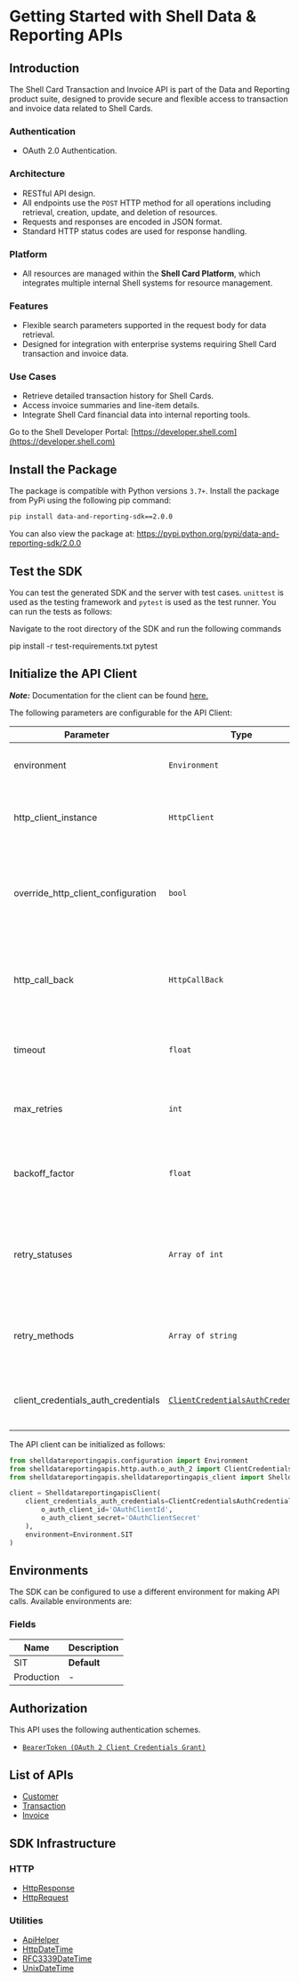 
# Getting Started with Shell Data & Reporting APIs

## Introduction

The Shell Card Transaction and Invoice API is part of the Data and Reporting product suite, designed to provide secure and flexible access to transaction and invoice data related to Shell Cards.

### Authentication

- OAuth 2.0 Authentication.

### Architecture

- RESTful API design.
- All endpoints use the `POST` HTTP method for all operations including retrieval, creation, update, and deletion of resources.
- Requests and responses are encoded in JSON format.
- Standard HTTP status codes are used for response handling.

### Platform

- All resources are managed within the **Shell Card Platform**, which integrates multiple internal Shell systems for resource management.

### Features

- Flexible search parameters supported in the request body for data retrieval.
- Designed for integration with enterprise systems requiring Shell Card transaction and invoice data.

### Use Cases

- Retrieve detailed transaction history for Shell Cards.
- Access invoice summaries and line-item details.
- Integrate Shell Card financial data into internal reporting tools.

Go to the Shell Developer Portal: [https://developer.shell.com](https://developer.shell.com)

## Install the Package

The package is compatible with Python versions `3.7+`.
Install the package from PyPi using the following pip command:

```bash
pip install data-and-reporting-sdk==2.0.0
```

You can also view the package at:
https://pypi.python.org/pypi/data-and-reporting-sdk/2.0.0

## Test the SDK

You can test the generated SDK and the server with test cases. `unittest` is used as the testing framework and `pytest` is used as the test runner. You can run the tests as follows:

Navigate to the root directory of the SDK and run the following commands


pip install -r test-requirements.txt
pytest


## Initialize the API Client

**_Note:_** Documentation for the client can be found [here.](https://www.github.com/sdks-io/data-and-reporting-python-sdk/tree/2.0.0/doc/client.md)

The following parameters are configurable for the API Client:

| Parameter | Type | Description |
|  --- | --- | --- |
| environment | `Environment` | The API environment. <br> **Default: `Environment.SIT`** |
| http_client_instance | `HttpClient` | The Http Client passed from the sdk user for making requests |
| override_http_client_configuration | `bool` | The value which determines to override properties of the passed Http Client from the sdk user |
| http_call_back | `HttpCallBack` | The callback value that is invoked before and after an HTTP call is made to an endpoint |
| timeout | `float` | The value to use for connection timeout. <br> **Default: 60** |
| max_retries | `int` | The number of times to retry an endpoint call if it fails. <br> **Default: 0** |
| backoff_factor | `float` | A backoff factor to apply between attempts after the second try. <br> **Default: 2** |
| retry_statuses | `Array of int` | The http statuses on which retry is to be done. <br> **Default: [408, 413, 429, 500, 502, 503, 504, 521, 522, 524]** |
| retry_methods | `Array of string` | The http methods on which retry is to be done. <br> **Default: ['GET', 'PUT']** |
| client_credentials_auth_credentials | [`ClientCredentialsAuthCredentials`](https://www.github.com/sdks-io/data-and-reporting-python-sdk/tree/2.0.0/doc/auth/oauth-2-client-credentials-grant.md) | The credential object for OAuth 2 Client Credentials Grant |

The API client can be initialized as follows:

```python
from shelldatareportingapis.configuration import Environment
from shelldatareportingapis.http.auth.o_auth_2 import ClientCredentialsAuthCredentials
from shelldatareportingapis.shelldatareportingapis_client import ShelldatareportingapisClient

client = ShelldatareportingapisClient(
    client_credentials_auth_credentials=ClientCredentialsAuthCredentials(
        o_auth_client_id='OAuthClientId',
        o_auth_client_secret='OAuthClientSecret'
    ),
    environment=Environment.SIT
)
```

## Environments

The SDK can be configured to use a different environment for making API calls. Available environments are:

### Fields

| Name | Description |
|  --- | --- |
| SIT | **Default** |
| Production | - |

## Authorization

This API uses the following authentication schemes.

* [`BearerToken (OAuth 2 Client Credentials Grant)`](https://www.github.com/sdks-io/data-and-reporting-python-sdk/tree/2.0.0/doc/auth/oauth-2-client-credentials-grant.md)

## List of APIs

* [Customer](https://www.github.com/sdks-io/data-and-reporting-python-sdk/tree/2.0.0/doc/controllers/customer.md)
* [Transaction](https://www.github.com/sdks-io/data-and-reporting-python-sdk/tree/2.0.0/doc/controllers/transaction.md)
* [Invoice](https://www.github.com/sdks-io/data-and-reporting-python-sdk/tree/2.0.0/doc/controllers/invoice.md)

## SDK Infrastructure

### HTTP

* [HttpResponse](https://www.github.com/sdks-io/data-and-reporting-python-sdk/tree/2.0.0/doc/http-response.md)
* [HttpRequest](https://www.github.com/sdks-io/data-and-reporting-python-sdk/tree/2.0.0/doc/http-request.md)

### Utilities

* [ApiHelper](https://www.github.com/sdks-io/data-and-reporting-python-sdk/tree/2.0.0/doc/api-helper.md)
* [HttpDateTime](https://www.github.com/sdks-io/data-and-reporting-python-sdk/tree/2.0.0/doc/http-date-time.md)
* [RFC3339DateTime](https://www.github.com/sdks-io/data-and-reporting-python-sdk/tree/2.0.0/doc/rfc3339-date-time.md)
* [UnixDateTime](https://www.github.com/sdks-io/data-and-reporting-python-sdk/tree/2.0.0/doc/unix-date-time.md)

